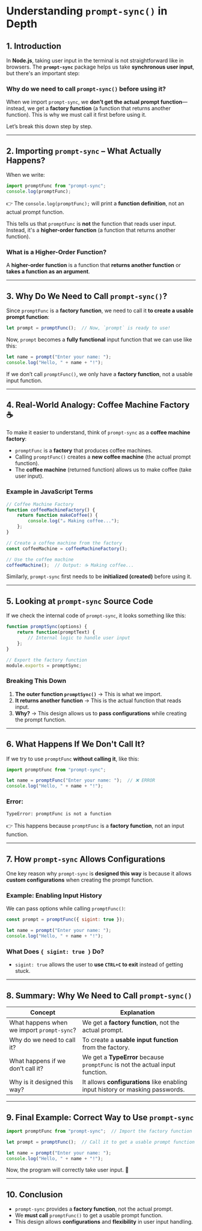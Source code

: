 # **Understanding `prompt-sync()` in Depth**

## **1. Introduction**
In **Node.js**, taking user input in the terminal is not straightforward like in browsers. The **`prompt-sync`** package helps us take **synchronous user input**, but there's an important step:  

### **Why do we need to call `prompt-sync()` before using it?**  
When we import `prompt-sync`, we **don’t get the actual prompt function**—instead, we get a **factory function** (a function that returns another function). This is why we must call it first before using it.

Let’s break this down step by step.

---

## **2. Importing `prompt-sync` – What Actually Happens?**
When we write:  

```javascript
import promptFunc from "prompt-sync";
console.log(promptFunc);
```
👉 The `console.log(promptFunc);` will print a **function definition**, not an actual prompt function.

This tells us that `promptFunc` is **not** the function that reads user input. Instead, it's a **higher-order function** (a function that returns another function).  

### **What is a Higher-Order Function?**
A **higher-order function** is a function that **returns another function** or **takes a function as an argument**.

---

## **3. Why Do We Need to Call `prompt-sync()`?**
Since `promptFunc` is a **factory function**, we need to call it **to create a usable prompt function**:

```javascript
let prompt = promptFunc();  // Now, `prompt` is ready to use!
```

Now, `prompt` becomes a **fully functional** input function that we can use like this:

```javascript
let name = prompt("Enter your name: ");
console.log("Hello, " + name + "!");
```

If we don’t call `promptFunc()`, we only have a **factory function**, not a usable input function.

---

## **4. Real-World Analogy: Coffee Machine Factory ☕**
To make it easier to understand, think of `prompt-sync` as a **coffee machine factory**:

- `promptFunc` is a **factory** that produces coffee machines.
- Calling `promptFunc()` creates a **new coffee machine** (the actual prompt function).
- The **coffee machine** (returned function) allows us to make coffee (take user input).

### **Example in JavaScript Terms**
```javascript
// Coffee Machine Factory
function coffeeMachineFactory() {
    return function makeCoffee() {
        console.log("☕ Making coffee...");
    };
}

// Create a coffee machine from the factory
const coffeeMachine = coffeeMachineFactory();

// Use the coffee machine
coffeeMachine();  // Output: ☕ Making coffee...
```
Similarly, `prompt-sync` first needs to be **initialized (created)** before using it.

---

## **5. Looking at `prompt-sync` Source Code**
If we check the internal code of `prompt-sync`, it looks something like this:

```javascript
function promptSync(options) {
    return function(promptText) {
        // Internal logic to handle user input
    };
}

// Export the factory function
module.exports = promptSync;
```

### **Breaking This Down**
1. **The outer function `promptSync()`** → This is what we import.
2. **It returns another function** → This is the actual function that reads input.
3. **Why?** → This design allows us to **pass configurations** while creating the prompt function.

---

## **6. What Happens If We Don't Call It?**
If we try to use `promptFunc` **without calling it**, like this:

```javascript
import promptFunc from "prompt-sync";

let name = promptFunc("Enter your name: ");  // ❌ ERROR
console.log("Hello, " + name + "!");
```

### **Error:**
```sh
TypeError: promptFunc is not a function
```

👉 This happens because `promptFunc` is a **factory function**, not an input function.  

---

## **7. How `prompt-sync` Allows Configurations**
One key reason why `prompt-sync` is **designed this way** is because it allows **custom configurations** when creating the prompt function.

### **Example: Enabling Input History**
We can pass options while calling `promptFunc()`:

```javascript
const prompt = promptFunc({ sigint: true });

let name = prompt("Enter your name: ");
console.log("Hello, " + name + "!");
```

### **What Does `{ sigint: true }` Do?**
- `sigint: true` allows the user to **use `CTRL+C` to exit** instead of getting stuck.

---

## **8. Summary: Why We Need to Call `prompt-sync()`**
| **Concept** | **Explanation** |
|------------|---------------|
| What happens when we import `prompt-sync`? | We get a **factory function**, not the actual prompt. |
| Why do we need to call it? | To create a **usable input function** from the factory. |
| What happens if we don’t call it? | We get a **TypeError** because `promptFunc` is not the actual input function. |
| Why is it designed this way? | It allows **configurations** like enabling input history or masking passwords. |

---

## **9. Final Example: Correct Way to Use `prompt-sync`**
```javascript
import promptFunc from "prompt-sync";  // Import the factory function

let prompt = promptFunc();  // Call it to get a usable prompt function

let name = prompt("Enter your name: ");
console.log("Hello, " + name + "!");
```

Now, the program will correctly take user input. 🎉

---

## **10. Conclusion**
- `prompt-sync` provides a **factory function**, not the actual prompt.
- We **must call** `promptFunc()` to get a usable prompt function.
- This design allows **configurations** and **flexibility** in user input handling.
